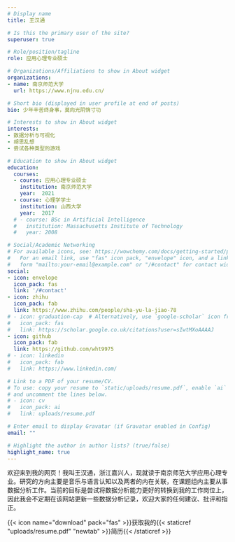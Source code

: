 ```yaml
---
# Display name
title: 王汉通

# Is this the primary user of the site?
superuser: true

# Role/position/tagline
role: 应用心理专业硕士

# Organizations/Affiliations to show in About widget
organizations:
- name: 南京师范大学
  url: https://www.njnu.edu.cn/

# Short bio (displayed in user profile at end of posts)
bio: 少年辛苦终身事，莫向光阴惰寸功

# Interests to show in About widget
interests:
- 数据分析与可视化
- 胡思乱想
- 尝试各种类型的游戏

# Education to show in About widget
education:
  courses:
  - course: 应用心理专业硕士  
    institution: 南京师范大学
    year:  2021
  - course: 心理学学士 
    institution: 山西大学 
    year:  2017
  # - course: BSc in Artificial Intelligence
  #   institution: Massachusetts Institute of Technology
  #   year: 2008

# Social/Academic Networking
# For available icons, see: https://wowchemy.com/docs/getting-started/page-builder/#icons
#   For an email link, use "fas" icon pack, "envelope" icon, and a link in the
#   form "mailto:your-email@example.com" or "/#contact" for contact widget.
social:
- icon: envelope
  icon_pack: fas
  link: '/#contact'
- icon: zhihu
  icon_pack: fab
  link: https://www.zhihu.com/people/sha-yu-la-jiao-78
# - icon: graduation-cap  # Alternatively, use `google-scholar` icon from `ai` icon pack
#   icon_pack: fas
#   link: https://scholar.google.co.uk/citations?user=sIwtMXoAAAAJ
- icon: github
  icon_pack: fab
  link: https://github.com/wht9975
# - icon: linkedin
#   icon_pack: fab
#   link: https://www.linkedin.com/

# Link to a PDF of your resume/CV.
# To use: copy your resume to `static/uploads/resume.pdf`, enable `ai` icons in `params.toml`, 
# and uncomment the lines below.
# - icon: cv
#   icon_pack: ai
#   link: uploads/resume.pdf

# Enter email to display Gravatar (if Gravatar enabled in Config)
email: ""

# Highlight the author in author lists? (true/false)
highlight_name: true
---
```


欢迎来到我的网页！我叫王汉通，浙江嘉兴人，现就读于南京师范大学应用心理专业。研究的方向主要是音乐与语言认知以及两者的内在关联，在课题组内主要从事数据分析工作。当前的目标是尝试将数据分析能力更好的转换到我的工作岗位上，因此我会不定期在该网站更新一些数据分析记录，欢迎大家的任何建议、批评和指正。

{{< icon name="download" pack="fas" >}}获取我的{{< staticref "uploads/resume.pdf" "newtab" >}}简历{{< /staticref >}}
